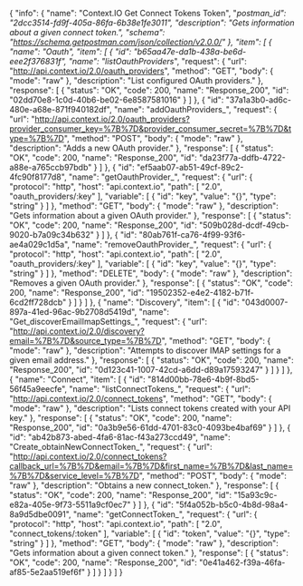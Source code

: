 {
  "info": {
    "name": "Context.IO Get Connect Tokens Token",
    "_postman_id": "2dcc3514-fd9f-405a-86fa-6b38e1fe3011",
    "description": "Gets information about a given connect token.",
    "schema": "https://schema.getpostman.com/json/collection/v2.0.0/"
  },
  "item": [
    {
      "name": "Oauth",
      "item": [
        {
          "id": "b65aa47e-da1b-438a-be6d-eee2f376831f",
          "name": "listOauthProviders_",
          "request": {
            "url": "http://api.context.io/2.0/oauth_providers",
            "method": "GET",
            "body": {
              "mode": "raw"
            },
            "description": "List configured OAuth providers."
          },
          "response": [
            {
              "status": "OK",
              "code": 200,
              "name": "Response_200",
              "id": "02dd70e8-1c0d-40b6-be02-6e8587581016"
            }
          ]
        },
        {
          "id": "37a1a3b0-ad6c-480e-a68e-871f940182df",
          "name": "addOauthProviders_",
          "request": {
            "url": "http://api.context.io/2.0/oauth_providers?provider_consumer_key=%7B%7D&provider_consumer_secret=%7B%7D&type=%7B%7D",
            "method": "POST",
            "body": {
              "mode": "raw"
            },
            "description": "Adds a new OAuth provider."
          },
          "response": [
            {
              "status": "OK",
              "code": 200,
              "name": "Response_200",
              "id": "da23f77a-ddfb-4722-a88e-a765ccb97bdb"
            }
          ]
        },
        {
          "id": "ef5aab07-ab51-49cf-89c2-4fc90f8177d8",
          "name": "getOauthProvider_",
          "request": {
            "url": {
              "protocol": "http",
              "host": "api.context.io",
              "path": [
                "2.0",
                "oauth_providers/:key"
              ],
              "variable": [
                {
                  "id": "key",
                  "value": "{}",
                  "type": "string"
                }
              ]
            },
            "method": "GET",
            "body": {
              "mode": "raw"
            },
            "description": "Gets information about a given OAuth provider."
          },
          "response": [
            {
              "status": "OK",
              "code": 200,
              "name": "Response_200",
              "id": "509b028d-dcdf-49cb-9020-b7a09c34b632"
            }
          ]
        },
        {
          "id": "80ab761f-ca76-4f99-93f6-ae4a029c1d5a",
          "name": "removeOauthProvider_",
          "request": {
            "url": {
              "protocol": "http",
              "host": "api.context.io",
              "path": [
                "2.0",
                "oauth_providers/:key"
              ],
              "variable": [
                {
                  "id": "key",
                  "value": "{}",
                  "type": "string"
                }
              ]
            },
            "method": "DELETE",
            "body": {
              "mode": "raw"
            },
            "description": "Removes a given OAuth provider."
          },
          "response": [
            {
              "status": "OK",
              "code": 200,
              "name": "Response_200",
              "id": "19502352-e4e2-4182-b71f-6cd2ff728dcb"
            }
          ]
        }
      ]
    },
    {
      "name": "Discovery",
      "item": [
        {
          "id": "043d0007-897a-41ed-96ac-9b2708d5419d",
          "name": "Get_discoverEmailImapSettings_",
          "request": {
            "url": "http://api.context.io/2.0/discovery?email=%7B%7D&source_type=%7B%7D",
            "method": "GET",
            "body": {
              "mode": "raw"
            },
            "description": "Attempts to discover IMAP settings for a given email address."
          },
          "response": [
            {
              "status": "OK",
              "code": 200,
              "name": "Response_200",
              "id": "0d123c41-1007-42cd-a6dd-d89a17593247"
            }
          ]
        }
      ]
    },
    {
      "name": "Connect",
      "item": [
        {
          "id": "814d00bb-78e6-4b9f-8bd5-56f45a9eecfe",
          "name": "listConnectTokens_",
          "request": {
            "url": "http://api.context.io/2.0/connect_tokens",
            "method": "GET",
            "body": {
              "mode": "raw"
            },
            "description": "Lists connect tokens created with your API key."
          },
          "response": [
            {
              "status": "OK",
              "code": 200,
              "name": "Response_200",
              "id": "0a3b9e56-61dd-4701-83c0-4093be4baf69"
            }
          ]
        },
        {
          "id": "ab42b873-abed-4fa6-81ac-f43a273ccd49",
          "name": "Create_obtainNewConnectToken_",
          "request": {
            "url": "http://api.context.io/2.0/connect_tokens?callback_url=%7B%7D&email=%7B%7D&first_name=%7B%7D&last_name=%7B%7D&service_level=%7B%7D",
            "method": "POST",
            "body": {
              "mode": "raw"
            },
            "description": "Obtains a new connect_token."
          },
          "response": [
            {
              "status": "OK",
              "code": 200,
              "name": "Response_200",
              "id": "15a93c9c-e82a-405e-9f73-5511a9cf0ec7"
            }
          ]
        },
        {
          "id": "5f4a052b-b5c0-4b8d-98a4-8a9d5dbe0091",
          "name": "getConnectToken_",
          "request": {
            "url": {
              "protocol": "http",
              "host": "api.context.io",
              "path": [
                "2.0",
                "connect_tokens/:token"
              ],
              "variable": [
                {
                  "id": "token",
                  "value": "{}",
                  "type": "string"
                }
              ]
            },
            "method": "GET",
            "body": {
              "mode": "raw"
            },
            "description": "Gets information about a given connect token."
          },
          "response": [
            {
              "status": "OK",
              "code": 200,
              "name": "Response_200",
              "id": "0e41a462-f39a-46fa-af85-5e2aa519ef6f"
            }
          ]
        }
      ]
    }
  ]
}